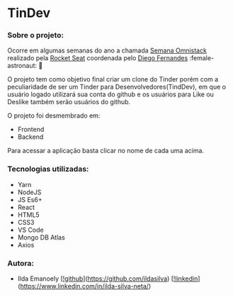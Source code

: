 # TinDev

### Sobre o projeto:

Ocorre em algumas semanas do ano a chamada [Semana Omnistack](https://rocketseat.com.br/week-8) realizado pela [Rocket Seat](https://github.com/Rocketseat) coordenada pelo [Diego Fernandes](https://github.com/diego3g) :female-astronaut: :rocket:

O projeto tem como objetivo final criar um clone do Tinder porém com a peculiaridade de ser um Tinder para Desenvolvedores(TindDev), em que o usuário logado utilizará sua conta do github e os usuários para Like ou Deslike também serão usuários do github.

O projeto foi desmembrado em:

+ Frontend
+ Backend

Para acessar a aplicação basta clicar no nome de cada uma acima.

### Tecnologias utilizadas:

+ Yarn
+ NodeJS
+ JS Es6+
+ React 
+ HTML5
+ CSS3
+ VS Code
+ Mongo DB Atlas
+ Axios

### Autora:

+ Ilda Emanoely [[!github](https://raw.githubusercontent.com/ildasilva/tindev/master/img/github.png)](https://github.com/ildasilva) [[!linkedin](https://raw.githubusercontent.com/ildasilva/tindev/master/img/linkedin1.png)](https://www.linkedin.com/in/ilda-silva-neta/)
